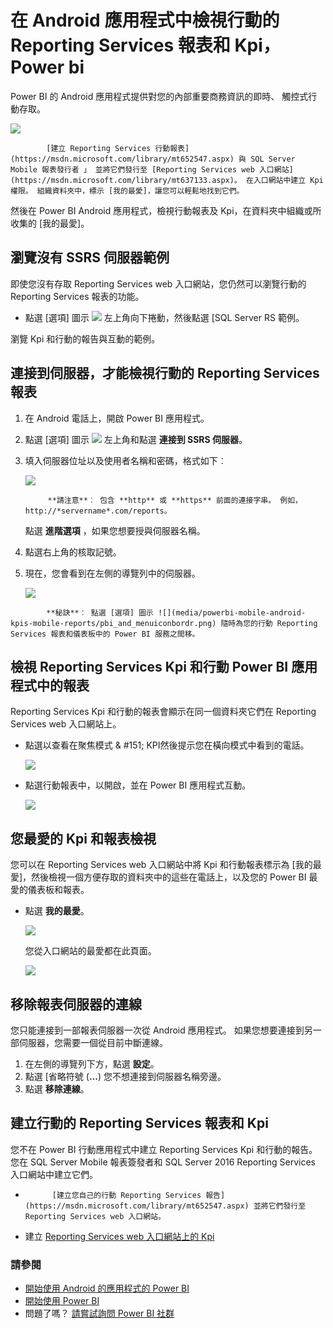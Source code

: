 <properties 
   pageTitle="在 [Android 應用程式中檢視行動的 Reporting Services 報表和 Kpi"
   description="Power BI 的 Android 應用程式提供對您的內部重要商務資訊的即時、 觸控式行動存取。"
   services="powerbi" 
   documentationCenter="" 
   authors="maggiesMSFT" 
   manager="mblythe" 
   backup=""
   editor=""
   tags=""
   qualityFocus="no"
   qualityDate=""/>
 
<tags
   ms.service="powerbi"
   ms.devlang="NA"
   ms.topic="article"
   ms.tgt_pltfrm="NA"
   ms.workload="powerbi"
   ms.date="09/26/2016"
   ms.author="maggies"/>

# 在 Android 應用程式中檢視行動的 Reporting Services 報表和 Kpi，Power bi 
Power BI 的 Android 應用程式提供對您的內部重要商務資訊的即時、 觸控式行動存取。 

![](media/powerbi-mobile-android-kpis-mobile-reports/pbi_ssrs_and_foldrs.png)


            [建立 Reporting Services 行動報表](https://msdn.microsoft.com/library/mt652547.aspx) 與 SQL Server Mobile 報表發行者 」 並將它們發行至 [Reporting Services web 入口網站](https://msdn.microsoft.com/library/mt637133.aspx)。 在入口網站中建立 Kpi 權限。 組織資料夾中，標示 [我的最愛]，讓您可以輕鬆地找到它們。 

然後在 Power BI Android 應用程式，檢視行動報表及 Kpi，在資料夾中組織或所收集的 [我的最愛]。 

## 瀏覽沒有 SSRS 伺服器範例

即使您沒有存取 Reporting Services web 入口網站，您仍然可以瀏覽行動的 Reporting Services 報表的功能。 

-  點選 [選項] 圖示 ![](media/powerbi-mobile-android-kpis-mobile-reports/pbi_and_menuiconbordr.png) 左上角向下捲動，然後點選 [SQL Server RS 範例。

瀏覽 Kpi 和行動的報告與互動的範例。

## 連接到伺服器，才能檢視行動的 Reporting Services 報表 

1.  在 Android 電話上，開啟 Power BI 應用程式。
  
3. 點選 [選項] 圖示 ![](media/powerbi-mobile-android-kpis-mobile-reports/pbi_and_menuiconbordr.png) 左上角和點選 **連接到 SSRS 伺服器**。

4. 填入伺服器位址以及使用者名稱和密碼，格式如下︰

    ![](media/powerbi-mobile-android-kpis-mobile-reports/pbi_ssrs_and_connect.png)

    >
            **請注意**︰ 包含 **http** 或 **https** 前面的連接字串。 例如，http://*servername*.com/reports。

    點選 **進階選項** ，如果您想要授與伺服器名稱。

3. 點選右上角的核取記號。

5.  現在，您會看到在左側的導覽列中的伺服器。

    ![](media/powerbi-mobile-android-kpis-mobile-reports/pbi_ssrs_server.png)

>
            **秘訣**︰ 點選 [選項] 圖示 ![](media/powerbi-mobile-android-kpis-mobile-reports/pbi_and_menuiconbordr.png) 隨時為您的行動 Reporting Services 報表和儀表板中的 Power BI 服務之間移。 

## 檢視 Reporting Services Kpi 和行動 Power BI 應用程式中的報表

Reporting Services Kpi 和行動的報表會顯示在同一個資料夾它們在 Reporting Services web 入口網站上。 

- 點選以查看在聚焦模式 & #151; KPI然後提示您在橫向模式中看到的電話。

    ![](media/powerbi-mobile-android-kpis-mobile-reports/pbi_and_ssrs_tilelndscpbrdr.png)

- 點選行動報表中，以開啟，並在 Power BI 應用程式互動。

    ![](media/powerbi-mobile-android-kpis-mobile-reports/pbi_and_ssrs_rpt.png)

## 您最愛的 Kpi 和報表檢視

您可以在 Reporting Services web 入口網站中將 Kpi 和行動報表標示為 [我的最愛]，然後檢視一個方便存取的資料夾中的這些在電話上，以及您的 Power BI 最愛的儀表板和報表。

-  點選 **我的最愛**。

    ![](media/powerbi-mobile-android-kpis-mobile-reports/pbi_and_ssrs_favemenu.png)
   
    您從入口網站的最愛都在此頁面。

    ![](media/powerbi-mobile-android-kpis-mobile-reports/power-bi-android-ssrs-favorites.png)

## 移除報表伺服器的連線

您只能連接到一部報表伺服器一次從 Android 應用程式。 如果您想要連接到另一部伺服器，您需要一個從目前中斷連線。

1. 在左側的導覽列下方，點選 **設定**。
2. 點選 [省略符號 (**...**) 您不想連接到伺服器名稱旁邊。
3. 點選 **移除連線**。


## 建立行動的 Reporting Services 報表和 Kpi

您不在 Power BI 行動應用程式中建立 Reporting Services Kpi 和行動的報告。 您在 SQL Server Mobile 報表簽發者和 SQL Server 2016 Reporting Services 入口網站中建立它們。

- 
            [建立您自己的行動 Reporting Services 報告](https://msdn.microsoft.com/library/mt652547.aspx) 並將它們發行至 Reporting Services web 入口網站。
- 建立 [Reporting Services web 入口網站上的 Kpi](https://msdn.microsoft.com/library/mt683632.aspx)

### 請參閱  
- [開始使用 Android 的應用程式的 Power BI](powerbi-mobile-android-app-get-started.md)  
- [開始使用 Power BI](powerbi-service-get-started.md)  
- 問題了嗎？ [請嘗試詢問 Power BI 社群](http://community.powerbi.com/)
